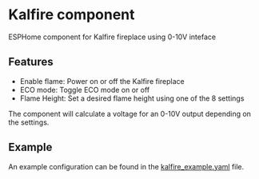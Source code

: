 # Kalfire component

ESPHome component for Kalfire fireplace using 0-10V inteface

## Features

* Enable flame: Power on or off the Kalfire fireplace
* ECO mode: Toggle ECO mode on or off
* Flame Height: Set a desired flame height using one of the 8 settings

The component will calculate a voltage for an 0-10V output depending on the settings.

## Example

An example configuration can be found in the [kalfire_example.yaml](../../kalfire_example.yaml) file.
